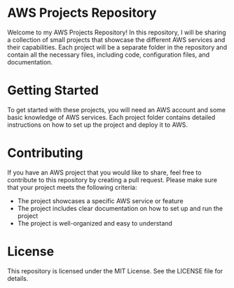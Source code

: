 # AWS Projects Repository

Welcome to my AWS Projects Repository! In this repository, I will be sharing a collection of small projects that showcase the different AWS services and their capabilities. Each project will be a separate folder in the repository and contain all the necessary files, including code, configuration files, and documentation.

# Getting Started

To get started with these projects, you will need an AWS account and some basic knowledge of AWS services. Each project folder contains detailed instructions on how to set up the project and deploy it to AWS.

# Contributing

If you have an AWS project that you would like to share, feel free to contribute to this repository by creating a pull request. Please make sure that your project meets the following criteria:

- The project showcases a specific AWS service or feature
- The project includes clear documentation on how to set up and run the project
- The project is well-organized and easy to understand

# License

This repository is licensed under the MIT License. See the LICENSE file for details.

